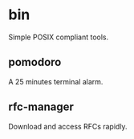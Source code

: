 # bin
Simple POSIX compliant tools.

## pomodoro
A 25 minutes terminal alarm.

## rfc-manager
Download and access RFCs rapidly.
